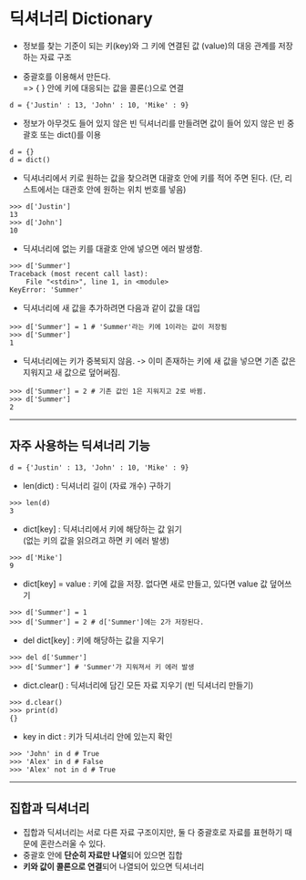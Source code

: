 # 딕셔너리 Dictionary

- 정보를 찾는 기준이 되는 키(key)와 그 키에 연결된 값 (value)의 대응 관계를 저장하는 자료 구조

- 중괄호를 이용해서 만든다.  
=> { } 안에 키에 대응되는 값을 콜론(:)으로 연결  
```
d = {'Justin' : 13, 'John' : 10, 'Mike' : 9}
```

- 정보가 아무것도 들어 있지 않은 빈 딕셔너리를 만들려면 값이 들어 있지 않은 빈 중괄호 또는 dict()를 이용  
```
d = {}
d = dict()
```

- 딕셔너리에서 키로 원하는 값을 찾으려면 대괄호 안에 키를 적어 주면 된다. (단, 리스트에서는 대관호 안에 원하는 위치 번호를 넣음)  
```
>>> d['Justin']
13
>>> d['John']
10
```

- 딕셔너리에 없는 키를 대괄호 안에 넣으면 에러 발생함.  
```
>>> d['Summer']
Traceback (most recent call last):
    File "<stdin>", line 1, in <module>
KeyError: 'Summer'
```

- 딕셔너리에 새 값을 추가하려면 다음과 같이 값을 대입  
```
>>> d['Summer'] = 1 # 'Summer'라는 키에 1이라는 값이 저장됨
>>> d['Summer']
1
```

- 딕셔너리에는 키가 중복되지 않음. -> 이미 존재하는 키에 새 값을 넣으면 기존 값은 지워지고 새 값으로 덮어써짐.  
```
>>> d['Summer'] = 2 # 기존 값인 1은 지워지고 2로 바뀜.
>>> d['Summer']
2
```

---

## 자주 사용하는 딕셔너리 기능

```
d = {'Justin' : 13, 'John' : 10, 'Mike' : 9}
```

- len(dict) : 딕셔너리 길이 (자료 개수) 구하기  
```
>>> len(d)
3
```

- dict[key] : 딕셔너리에서 키에 해당하는 값 읽기  
(없는 키의 값을 읽으려고 하면 키 에러 발생)
```
>>> d['Mike']
9
```

- dict[key] = value : 키에 값을 저장. 없다면 새로 만들고, 있다면 value 값 덮어쓰기
```
>>> d['Summer'] = 1
>>> d['Summer'] = 2 # d['Summer']에는 2가 저장된다.
```

- del dict[key] : 키에 해당하는 값을 지우기
```
>>> del d['Summer']
>>> d['Summer'] # 'Summer'가 지워져서 키 에러 발생
```

- dict.clear() : 딕셔너리에 담긴 모든 자료 지우기 (빈 딕셔너리 만들기)
```
>>> d.clear()
>>> print(d)
{}
```

- key in dict : 키가 딕셔너리 안에 있는지 확인
```
>>> 'John' in d # True
>>> 'Alex' in d # False
>>> 'Alex' not in d # True
```

---

## 집합과 딕셔너리

- 집합과 딕셔너리는 서로 다른 자료 구조이지만, 둘 다 중괄호로 자료를 표현하기 때문에 혼란스러울 수 있다.
- 중괄호 안에 **단순히 자료만 나열**되어 있으면 집합
- **키와 값이 콜론으로 연결**되어 나열되어 있으면 딕셔너리
